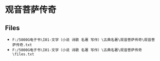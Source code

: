 # 观音菩萨传奇

## Files

- `F:/5000G电子书\I01-文学（小说 诗歌 名著 写作）\古典名著\观音菩萨传奇\观音菩萨传奇.txt`
- `F:/5000G电子书\I01-文学（小说 诗歌 名著 写作）\古典名著\观音菩萨传奇\files.txt`
